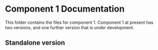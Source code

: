 # Component 1 Documentation

This folder contains the files for component 1. Component 1 at present has two versions, and one further version that is under development.

## Standalone version
